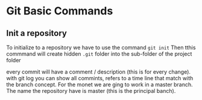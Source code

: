 # Git Basic Commands

## Init a repository

To initialize to a repository we have to use the command `git init` Then tthis commmand will create hidden `.git` folder into the sub-folder of the project folder


every commit will have a comment / description (this is for every change). with git log you can show all commints, refers to a time line that match with the branch concept. For the monet we are ging to work in a master branch. The name the repository have is master (this is the principal banch).